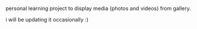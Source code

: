 personal learning project to display media (photos and videos) from gallery.

i will be updating it occasionally :)
